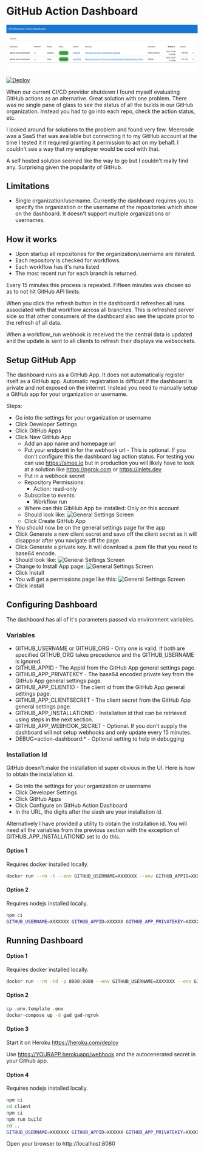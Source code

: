 # GitHub Action Dashboard

![ScreenShot](https://github.com/ChrisKinsman/github-action-dashboard/blob/main/docs/images/ActionDashboardScreenShot.png)

[![Deploy](https://www.herokucdn.com/deploy/button.svg)](https://heroku.com/deploy)

When our current CI/CD provider shutdown I found myself evaluating GitHub actions as an alternative. Great solution with one problem. There was no single pane of glass to see the status of all the builds in our GitHub organization. Instead you had to go into each repo, check the action status, etc.

I looked around for solutions to the problem and found very few.  Meercode was a SaaS that was available but connecting it to my GitHub account at the time I tested it it required granting it permission to act on my behalf. I couldn't see a way that my employer would be cool with that.

A self hosted solution seemed like the way to go but I couldn't really find any.  Surprising given the popularity of GitHub.

## Limitations

* Single organization/username.  Currently the dashboard requires you to specify the organization or the username of the repositories which show on the dashboard. It doesn't support multiple organizations or usernames.

## How it works

* Upon startup all repositories for the organization/username are iterated. 
* Each repository is checked for workflows.
* Each workflow has it's runs listed 
* The most recent run for each branch is returned.

Every 15 minutes this process is repeated.  Fifteen minutes was chosen so as to not hit GitHub API limits.

When you click the refresh button in the dashboard it refreshes all runs associated with that workflow across all branches.  This is refreshed server side so that other consumers of the dashboard also see the update prior to the refresh of all data.

When a workflow_run webhook is received the the central data is updated and the update is sent to all clients to refresh their displays via websockets.

## Setup GitHub App

The dashboard runs as a GitHub App.  It does not automatically register itself as a GitHub app.  Automatic registration is difficult if the dashboard is private and not exposed on the internet.  Instead you need to manually setup a GitHub app for your organization or  username.

Steps:
* Go into the settings for your organization or username
* Click Developer Settings
* Click GitHub Apps
* Click New GitHub App
    * Add an app name and homepage url
    * Put your endpoint in for the webhook url - This is optional. If you don't configure this the dashboard lag action status.  For testing you can use https://smee.io but in production you will likely have to look at a solution like https://ngrok.com or https://inlets.dev
    * Put in a webhook secret
    * Repository Permissions:
        * Action: read-only
    * Subscribe to events:
        * Workflow run
    * Where can this GibHub App be installed: Only on this account    
    * Should look like: ![General Settings Screen](https://github.com/ChrisKinsman/github-action-dashboard/blob/main/docs/images/ActionDashboardNewGitHubApp.png)
    * Click Create GitHub App 
* You should now be on the general settings page for the app
* Click Generate a new client secret and save off the client secret as it will disappear after you navigate off the page.
* Click Generate a private key.  It will download a .pem file that you need to base64 encode.
* Should look like: ![General Settings Screen](https://github.com/ChrisKinsman/github-action-dashboard/blob/main/docs/images/ActionDashboardGeneralSettings.png)
* Change to Install App page: ![General Settings Screen](https://github.com/ChrisKinsman/github-action-dashboard/blob/main/docs/images/ActionDashboardInstall.png)
* Click Install
* You will get a permissions page like this: ![General Settings Screen](https://github.com/ChrisKinsman/github-action-dashboard/blob/main/docs/images/ActionDashboardPermissions.png)
* Click install

## Configuring Dashboard

The dashboard has all of it's parameters passed via environment variables.

### Variables

* GITHUB_USERNAME or GITHUB_ORG - Only one is valid.  If both are specified GITHUB_ORG takes precedence and the GITHUB_USERNAME is ignored.
* GITHUB_APPID - The AppId from the GitHub App general settings page.
* GITHUB_APP_PRIVATEKEY - The base64 encoded private key from the GitHub App general settings page. 
* GITHUB_APP_CLIENTID - The client id from the GitHub App general settings page.
* GITHUB_APP_CLIENTSECRET - The client secret from the GitHub App general settings page.
* GITHUB_APP_INSTALLATIONID - Installation id that can be retrieved using steps in the next section.
* GITHUB_APP_WEBHOOK_SECRET - Optional.  If you don't supply the dashboard will not setup webhooks and only update every 15 minutes.
* DEBUG=action-dashboard:* - Optional setting to help in debugging

### Installation Id

GitHub doesn't make the installation id super obvious in the UI. Here is how to obtain the installation id.

* Go into the settings for your organization or username
* Click Developer Settings
* Click GitHub Apps
* Click Configure on GitHub Action Dashboard
* In the URL, the digits after the slash are your installation id.


Alternatively I have provided a utility to obtain the installation id. You will need all the variables from the previous section with the exception of GITHUB_APP_INSTALLATIONID set to do this.
#### Option 1

Requires docker installed locally.

~~~bash
docker run --rm -t --env GITHUB_USERNAME=XXXXXXX --env GITHUB_APPID=XXXXXX --env GITHUB_APP_PRIVATEKEY=XXXXXXXXXXXXXXXXXXX --env GITHUB_APP_CLIENTID=XXX.XXXXXXXXXXXXXXXX --env GITHUB_APP_CLIENTSECRET=XXXXXXXXXXXXXXXXXXXXXXXXXXXXXXX ghcr.io/chriskinsman/github-action-dashboard:edge node getinstallationid.js
~~~

#### Option 2

Requires nodejs installed locally.

~~~bash
npm ci
GITHUB_USERNAME=XXXXXXX GITHUB_APPID=XXXXXX GITHUB_APP_PRIVATEKEY=XXXXXXXXXXXXXXXXXXXXX GITHUB_APP_CLIENTID=XXX.XXXXXXXXXXXXXXXX GITHUB_APP_CLIENTSECRET=XXXXXXXXXXXXXXXXXXXXXXXXXXXXXXX node getinstallationid.js
~~~

## Running Dashboard

#### Option 1

Requires docker installed locally.

~~~bash
docker run --rm -td -p 8080:8080 --env GITHUB_USERNAME=XXXXXXX --env GITHUB_APPID=XXXXXX --env GITHUB_APP_PRIVATEKEY=XXXXXXXXXXXXXXXXXXXXXXXXXXXXX --env GITHUB_APP_CLIENTID=XXX.XXXXXXXXXXXXXXXX --env GITHUB_APP_CLIENTSECRET=XXXXXXXXXXXXXXXXXXXXXXXXXXXXXXX --env GITHUB_APP_INSTALLATIONID=XXXXXXX ghcr.io/chriskinsman/github-action-dashboard:edge node index.js
~~~

#### Option 2

~~~bash
cp .env.template .env
docker-compose up -d gad gad-ngrok
~~~

#### Option 3
Start it on Heroku https://heroku.com/deploy 

Use https://YOURAPP.herokuapp/webhook and the autocenerated secret in your Github app. 
#### Option 4

Requires nodejs installed locally.

~~~bash
npm ci
cd client
npm ci
npm run build
cd ..
GITHUB_USERNAME=XXXXXXX GITHUB_APPID=XXXXXX GITHUB_APP_PRIVATEKEY=XXXXXXXXXXXXXXXXXXXXXXXXXXXXXX GITHUB_APP_CLIENTID=XXX.XXXXXXXXXXXXXXXX GITHUB_APP_CLIENTSECRET=XXXXXXXXXXXXXXXXXXXXXXXXXXXXXXX GITHUB_APP_INSTALLATIONID=XXXXXXX node index.js
~~~

Open your browser to http://localhost:8080
